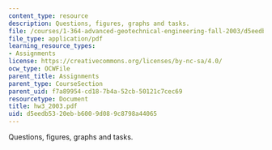 ```yaml
---
content_type: resource
description: Questions, figures, graphs and tasks.
file: /courses/1-364-advanced-geotechnical-engineering-fall-2003/d5eedb5320ebb6009d089c8798a44065_hw3_2003.pdf
file_type: application/pdf
learning_resource_types:
- Assignments
license: https://creativecommons.org/licenses/by-nc-sa/4.0/
ocw_type: OCWFile
parent_title: Assignments
parent_type: CourseSection
parent_uid: f7a89954-cd18-7b4a-52cb-50121c7cec69
resourcetype: Document
title: hw3_2003.pdf
uid: d5eedb53-20eb-b600-9d08-9c8798a44065
---
```

Questions, figures, graphs and tasks.